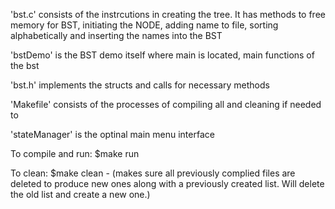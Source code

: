 'bst.c' consists of the instrcutions in creating the tree. It has methods
to free memory for BST, initiating the NODE, adding name to file, sorting alphabetically and inserting the names into the BST

'bstDemo' is the BST demo itself where main is located, main functions of the bst

'bst.h' implements the structs and calls for necessary methods

'Makefile' consists of the processes of compiling all and cleaning if needed to

'stateManager' is the optinal main menu interface


To compile and run:
   $make run

To clean:
   $make clean
   	 - (makes sure all previously complied files are deleted to produce new ones along with a previously created list. Will delete the old list and create a new one.)

